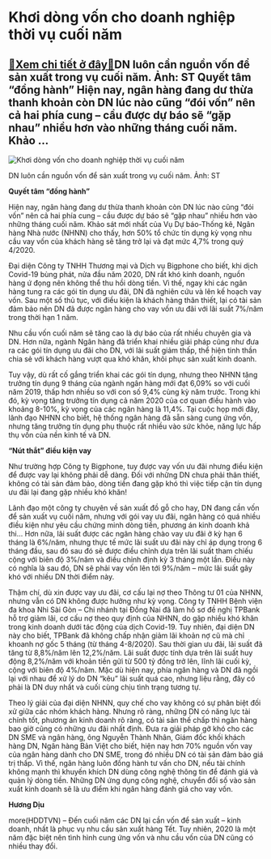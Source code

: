 Khơi dòng vốn cho doanh nghiệp thời vụ cuối năm
===============================================

[:gift:Xem chi tiết ở đây:gift:](https://hddtvn.com/khoi-dong-von-cho-doanh-nghiep-thoi-vu-cuoi-nam/)DN luôn cần nguồn vốn để sản xuất trong vụ cuối năm. Ảnh: ST Quyết tâm “đồng hành” Hiện nay, ngân hàng đang dư thừa thanh khoản còn DN lúc nào cũng “đói vốn” nên cả hai phía cung – cầu được dự báo sẽ “gặp nhau” nhiều hơn vào những tháng cuối năm. Khảo …
-------------------------------------------------------------------------------------------------------------------------------------------------------------------------------------------------------------------------------------------------------------





![Khơi dòng vốn cho doanh nghiệp thời vụ cuối năm](https://hddtvn.com/wp-content/uploads/2021/01/0011_12-_4006_ls_zpyb.jpg "Khơi dòng vốn cho doanh nghiệp thời vụ cuối năm")


DN luôn cần nguồn vốn để sản xuất trong vụ cuối năm. Ảnh: ST



**Quyết tâm “đồng hành”**


Hiện nay, ngân hàng đang dư thừa thanh khoản còn DN lúc nào cũng “đói vốn” nên cả hai phía cung – cầu được dự báo sẽ “gặp nhau” nhiều hơn vào những tháng cuối năm. Khảo sát mới nhất của Vụ Dự báo-Thống kê, Ngân hàng Nhà nước (NHNN) cho thấy, hơn 50% tổ chức tín dụng kỳ vọng nhu cầu vay vốn của khách hàng sẽ tăng trở lại và đạt mức 4,7% trong quý 4/2020.


Đại diện Công ty TNHH Thương mại và Dịch vụ Bigphone cho biết, khi dịch Covid-19 bùng phát, nửa đầu năm 2020, DN rất khó kinh doanh, nguồn hàng ứ đọng nên không thể thu hồi dòng tiền. Vì thế, ngay khi các ngân hàng tung ra các gói tín dụng ưu đãi, DN đã nghiên cứu và lên kế hoạch vay vốn. Sau một số thủ tục, với điều kiện là khách hàng thân thiết, lại có tài sản đảm bảo nên DN đã được ngân hàng cho vay vốn ưu đãi với lãi suất 7%/năm trong thời hạn 1 năm.


Nhu cầu vốn cuối năm sẽ tăng cao là dự báo của rất nhiều chuyên gia và DN. Hơn nữa, ngành Ngân hàng đã triển khai nhiều giải pháp cũng như đưa ra các gói tín dụng ưu đãi cho DN, với lãi suất giảm thấp, thể hiện tinh thần chia sẻ với khách hàng vượt qua khó khăn, khôi phục sản xuất kinh doanh.


Tuy vậy, dù rất cố gắng triển khai các gói tín dụng, nhưng theo NHNN tăng trưởng tín dụng 9 tháng của ngành ngân hàng mới đạt 6,09% so với cuối năm 2019, thấp hơn nhiều so với con số 9,4% cùng kỳ năm trước. Trong khi đó, kỳ vọng tăng trưởng tín dụng cả năm 2020 của cơ quan điều hành vào khoảng 8-10%, kỳ vọng của các ngân hàng là 11,4%. Tại cuộc họp mới đây, lãnh đạo NHNN cho biết, hệ thống ngân hàng đã sẵn sàng cung ứng vốn, nhưng tăng trưởng tín dụng phụ thuộc rất nhiều vào sức khỏe, năng lực hấp thụ vốn của nền kinh tế và DN.


**“Nút thắt” điều kiện vay**


Như trường hợp Công ty Bigphone, tuy được vay vốn ưu đãi nhưng điều kiện để được vay lại không phải dễ dàng. Đối với những DN chưa phải thân thiết, không có tài sản đảm bảo, dòng tiền đang gặp khó thì việc tiếp cận tín dụng ưu đãi lại đang gặp nhiều khó khăn!


Lãnh đạo một công ty chuyên về sản xuất đồ gỗ cho hay, DN đang cần vốn để sản xuất vụ cuối năm, nhưng với gói vay ưu đãi, ngân hàng có quá nhiều điều kiện như yêu cầu chứng minh dòng tiền, phương án kinh doanh khả thi… Hơn nữa, lãi suất được các ngân hàng chào vay ưu đãi ở kỳ hạn 6 tháng là 6%/năm, nhưng thực tế mức lãi suất ưu đãi này chỉ áp dụng trong 6 tháng đầu, sau đó sau đó sẽ được điều chỉnh dựa trên lãi suất tham chiếu cộng với biên độ 3%/năm và điều chỉnh định kỳ 3 tháng một lần. Điều này có nghĩa là sau đó, DN sẽ phải vay vốn lên tới 9%/năm – mức lãi suất gây khó với nhiều DN thời điểm này.


Thậm chí, dù xin được vay ưu đãi, cơ cấu lại nợ theo Thông tư 01 của NHNN, nhưng vẫn có DN không được hưởng như kỳ vọng. Công ty TNHH Bệnh viện đa khoa Nhi Sài Gòn – Chi nhánh tại Đồng Nai đã làm hồ sơ đề nghị TPBank hỗ trợ giảm lãi, cơ cấu nợ theo quy định của NHNN, do gặp nhiều khó khăn trong kinh doanh dưới tác động của dịch Covid-19. Tuy nhiên, đại diện DN này cho biết, TPBank đã không chấp nhận giảm lãi khoản nợ cũ mà chỉ khoanh nợ gốc 5 tháng (từ tháng 4-8/2020). Sau thời gian ưu đãi, lãi suất đã tăng từ 8,8%/năm lên 12,2%/năm. Lãi suất được tính dựa trên lãi suất huy động 8,2%/năm với khoản tiền gửi từ 500 tỷ đồng trở lên, lĩnh lãi cuối kỳ, cộng với biên độ 4%/năm. Mặc dù hiện nay, phía ngân hàng và DN đã ngồi lại với nhau để xử lý do DN “kêu” lãi suất quá cao, nhưng liệu rằng, đây có phải là DN duy nhất và cuối cùng chịu tình trạng tương tự.


Theo lý giải của đại diện NHNN, quy chế cho vay không có sự phân biệt đối xử giữa các nhóm khách hàng. Nhưng rõ ràng, những DN có năng lực tài chính tốt, phương án kinh doanh rõ ràng, có tài sản thế chấp thì ngân hàng bao giờ cũng có những ưu đãi nhất định. Đưa ra giải pháp gỡ khó cho các DN SME và ngân hàng, ông Nguyễn Thành Nhân, Giám đốc khối khách hàng DN, Ngân hàng Bản Việt cho biết, hiện nay hơn 70% nguồn vốn vay của ngân hàng dành cho DN SME, trong đó nhiều DN có tài sản đảm bảo giá trị thấp. Vì thế, ngân hàng luôn đồng hành tư vấn cho DN, nếu tài chính không mạnh thì khuyến khích DN dùng công nghệ thông tin để đánh giá và quản lý dòng tiền. Những DN ứng dụng công nghệ, chuyển đổi số vào sản xuất kinh doanh sẽ là ưu điểm khi ngân hàng đánh giá cho vay vốn.




**Hương Dịu**



more(HDDTVN) – Đến cuối năm các DN lại cần vốn để sản xuất – kinh doanh, nhất là phục vụ nhu cầu sản xuất hàng Tết. Tuy nhiên, 2020 là một năm đặc biệt nên tình hình cung ứng vốn và nhu cầu vốn của DN cũng có nhiều thay đổi.

